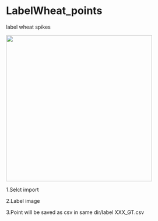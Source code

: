 # LabelWheat_points
label wheat spikes

<img src="https://github.com/px39n/LabelWheat_points/blob/master/op.gif?raw=true" height="400" />

1.Selct import

2.Label image

3.Point will be saved as csv in same dir/label XXX_GT.csv


